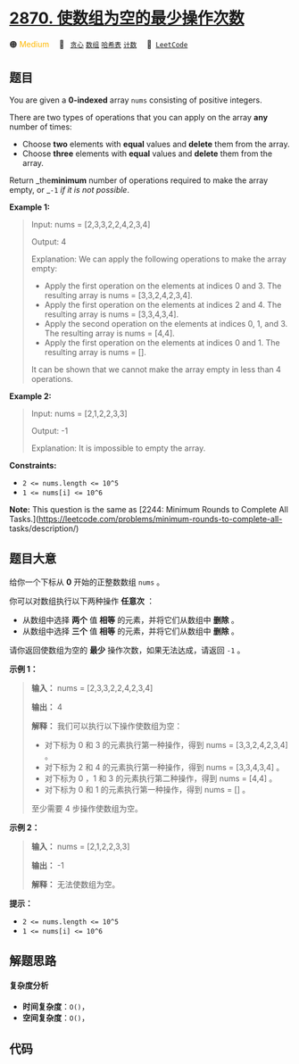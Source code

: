 # [2870. 使数组为空的最少操作次数](https://leetcode.com/problems/minimum-number-of-operations-to-make-array-empty)

🟠 <font color=#ffb800>Medium</font>&emsp; 🔖&ensp; [`贪心`](/leetcode-js/outline/tag/greedy.md) [`数组`](/leetcode-js/outline/tag/array.md) [`哈希表`](/leetcode-js/outline/tag/hash-table.md) [`计数`](/leetcode-js/outline/tag/counting.md)&emsp; 🔗&ensp;[`LeetCode`](https://leetcode.com/problems/minimum-number-of-operations-to-make-array-empty)

## 题目

You are given a **0-indexed** array `nums` consisting of positive integers.

There are two types of operations that you can apply on the array **any**
number of times:

  * Choose **two** elements with **equal** values and **delete** them from the array.
  * Choose **three** elements with **equal** values and **delete** them from the array.

Return _the**minimum** number of operations required to make the array empty,
or _`-1` _if it is not possible_.



**Example 1:**

> Input: nums = [2,3,3,2,2,4,2,3,4]
> 
> Output: 4
> 
> Explanation: We can apply the following operations to make the array empty:
> - Apply the first operation on the elements at indices 0 and 3. The resulting array is nums = [3,3,2,4,2,3,4].
> - Apply the first operation on the elements at indices 2 and 4. The resulting array is nums = [3,3,4,3,4].
> - Apply the second operation on the elements at indices 0, 1, and 3. The resulting array is nums = [4,4].
> - Apply the first operation on the elements at indices 0 and 1. The resulting array is nums = [].
> 
> It can be shown that we cannot make the array empty in less than 4 operations.

**Example 2:**

> Input: nums = [2,1,2,2,3,3]
> 
> Output: -1
> 
> Explanation: It is impossible to empty the array.

**Constraints:**

  * `2 <= nums.length <= 10^5`
  * `1 <= nums[i] <= 10^6`



**Note:** This question is the same as [2244: Minimum Rounds to Complete All
Tasks.](https://leetcode.com/problems/minimum-rounds-to-complete-all-
tasks/description/)


## 题目大意

给你一个下标从 **0**  开始的正整数数组 `nums` 。

你可以对数组执行以下两种操作 **任意次**  ：

  * 从数组中选择 **两个**  值 **相等**  的元素，并将它们从数组中 **删除**  。
  * 从数组中选择 **三个**  值 **相等**  的元素，并将它们从数组中 **删除**  。

请你返回使数组为空的 **最少**  操作次数，如果无法达成，请返回 `-1` 。



**示例 1：**

> 
> 
> 
> 
> 
> **输入：** nums = [2,3,3,2,2,4,2,3,4]
> 
> **输出：** 4
> 
> **解释：** 我们可以执行以下操作使数组为空：
> - 对下标为 0 和 3 的元素执行第一种操作，得到 nums = [3,3,2,4,2,3,4] 。
> - 对下标为 2 和 4 的元素执行第一种操作，得到 nums = [3,3,4,3,4] 。
> - 对下标为 0 ，1 和 3 的元素执行第二种操作，得到 nums = [4,4] 。
> - 对下标为 0 和 1 的元素执行第一种操作，得到 nums = [] 。
> 
> 至少需要 4 步操作使数组为空。
> 
> 

**示例 2：**

> 
> 
> 
> 
> 
> **输入：** nums = [2,1,2,2,3,3]
> 
> **输出：** -1
> 
> **解释：** 无法使数组为空。
> 
> 



**提示：**

  * `2 <= nums.length <= 10^5`
  * `1 <= nums[i] <= 10^6`


## 解题思路

#### 复杂度分析

- **时间复杂度**：`O()`，
- **空间复杂度**：`O()`，

## 代码

```javascript

```